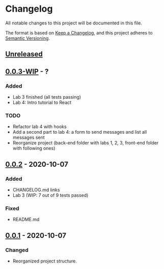 # Changelog

All notable changes to this project will be documented in this file.

The format is based on [Keep a Changelog](https://keepachangelog.com/en/1.0.0/),
and this project adheres to [Semantic Versioning](https://semver.org/spec/v2.0.0.html).


## [Unreleased](https://github.com/benzinho75/node-messenger/compare/v0.0.2...HEAD)


## [0.0.3-WIP](https://github.com/benzinho75/node-messenger/compare/v0.0.2...v0.0.3) - ?

### Added
- Lab 3 finished (all tests passing)
- Lab 4: Intro tutorial to React

### TODO
- Refactor lab 4 with hooks
- Add a second part to lab 4: a form to send messages and list all messages sent
- Reorganize project (back-end folder with labs 1, 2, 3, front-end folder with following ones)


## [0.0.2](https://github.com/benzinho75/node-messenger/compare/v0.0.1...v0.0.2) - 2020-10-07

### Added
- CHANGELOG.md links
- Lab 3 (WIP: 7 out of 9 tests passed)


### Fixed
- README.md


## [0.0.1](https://github.com/benzinho75/node-messenger/releases/tag/v0.0.1) - 2020-10-07

### Changed
- Reorganized project structure.
